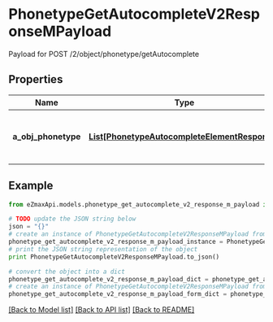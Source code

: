 # PhonetypeGetAutocompleteV2ResponseMPayload

Payload for POST /2/object/phonetype/getAutocomplete

## Properties
Name | Type | Description | Notes
------------ | ------------- | ------------- | -------------
**a_obj_phonetype** | [**List[PhonetypeAutocompleteElementResponse]**](PhonetypeAutocompleteElementResponse.md) | An array of Phonetype autocomplete element response. | 

## Example

```python
from eZmaxApi.models.phonetype_get_autocomplete_v2_response_m_payload import PhonetypeGetAutocompleteV2ResponseMPayload

# TODO update the JSON string below
json = "{}"
# create an instance of PhonetypeGetAutocompleteV2ResponseMPayload from a JSON string
phonetype_get_autocomplete_v2_response_m_payload_instance = PhonetypeGetAutocompleteV2ResponseMPayload.from_json(json)
# print the JSON string representation of the object
print PhonetypeGetAutocompleteV2ResponseMPayload.to_json()

# convert the object into a dict
phonetype_get_autocomplete_v2_response_m_payload_dict = phonetype_get_autocomplete_v2_response_m_payload_instance.to_dict()
# create an instance of PhonetypeGetAutocompleteV2ResponseMPayload from a dict
phonetype_get_autocomplete_v2_response_m_payload_form_dict = phonetype_get_autocomplete_v2_response_m_payload.from_dict(phonetype_get_autocomplete_v2_response_m_payload_dict)
```
[[Back to Model list]](../README.md#documentation-for-models) [[Back to API list]](../README.md#documentation-for-api-endpoints) [[Back to README]](../README.md)


